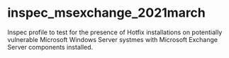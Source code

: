 # inspec_msexchange_2021march

Inspec profile to test for the presence of Hotfix installations on potentially vulnerable Microsoft Windows Server systmes with Microsoft Exchange Server components installed.
